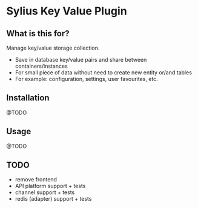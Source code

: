 <h1>Sylius Key Value Plugin</h1>

## What is this for?

Manage key/value storage collection.

* Save in database key/value pairs and share between containers/instances
* For small piece of data without need to create new entity or/and tables
* For example: configuration, settings, user favourites, etc.

## Installation

@TODO

## Usage

@TODO

## TODO

- remove frontend
- API platform support + tests
- channel support + tests
- redis (adapter) support + tests  
